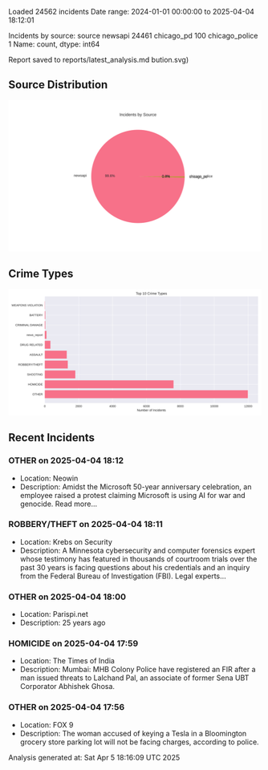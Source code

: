 
Loaded 24562 incidents
Date range: 2024-01-01 00:00:00 to 2025-04-04 18:12:01

Incidents by source:
source
newsapi           24461
chicago_pd          100
chicago_police        1
Name: count, dtype: int64

Report saved to reports/latest_analysis.md
bution.svg)

## Source Distribution
![Source Distribution](images/source_distribution.svg)

## Crime Types
![Crime Types](images/crime_types.svg)

## Recent Incidents

### OTHER on 2025-04-04 18:12
- Location: Neowin
- Description: Amidst the Microsoft 50-year anniversary celebration, an employee raised a protest claiming Microsoft is using AI for war and genocide. Read more...


### ROBBERY/THEFT on 2025-04-04 18:11
- Location: Krebs on Security
- Description: A Minnesota cybersecurity and computer forensics expert whose testimony has featured in thousands of courtroom trials over the past 30 years is facing questions about his credentials and an inquiry from the Federal Bureau of Investigation (FBI). Legal experts…


### OTHER on 2025-04-04 18:00
- Location: Parispi.net
- Description: 25 years ago


### HOMICIDE on 2025-04-04 17:59
- Location: The Times of India
- Description: Mumbai: MHB Colony Police have registered an FIR after a man issued threats to Lalchand Pal, an associate of former Sena UBT Corporator Abhishek Ghosa.


### OTHER on 2025-04-04 17:56
- Location: FOX 9
- Description: The woman accused of keying a Tesla in a Bloomington grocery store parking lot will not be facing charges, according to police.

Analysis generated at: Sat Apr  5 18:16:09 UTC 2025
